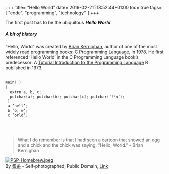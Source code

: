 +++
title= "Hello World"
date= 2019-02-21T18:52:44+01:00
toc= true
tags= [
  "code",
  "programming",
  "technology"
]
+++

The first post has to be the ubiquitous  ***Hello World***.

##### A bit of history
“Hello, World” was created by [Brian Kernighan](https://www.cs.princeton.edu/~bwk/), author of one of the most widely read programming books: C Programming Language, in 1978. He first referenced ‘Hello World’ in the C Programming Language book’s predecessor: A [Tutorial Introduction to the Programming Language](https://www.bell-labs.com/usr/dmr/www/btut.pdf) B published in 1973.
<br/><br/>

```c
main( )
{
  extrn a, b, c;
  putchar(a); putchar(b); putchar(c); putchar(’!*n’);
 }
 a ’hell’;
 b ’o, w’;
 c ’orld’;
```

<br/><br/>


>  What I do remember is that I had seen a cartoon that showed an egg and a chick and the chick was saying, “Hello, World.”   - Brian Kernighan





<p><a href="https://commons.wikimedia.org/wiki/File:PSP-Homebrew.jpeg#/media/File:PSP-Homebrew.jpeg"><img src="https://upload.wikimedia.org/wikipedia/commons/thumb/8/8c/PSP-Homebrew.jpeg/1200px-PSP-Homebrew.jpeg" alt="PSP-Homebrew.jpeg"></a><br>By <a href="//commons.wikimedia.org/w/index.php?title=User:%E9%8A%80%E7%B3%B8&amp;action=edit&amp;redlink=1" class="new" title="User:銀糸 (page does not exist)">銀糸</a> - <span class="int-own-work">Self-photographed</span>, Public Domain, <a href="https://commons.wikimedia.org/w/index.php?curid=3133165">Link</a></p>
